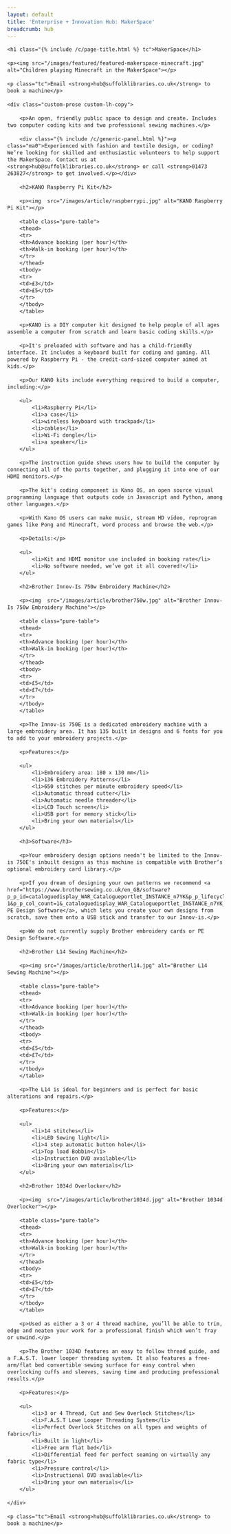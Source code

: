 ```yaml
---
layout: default
title: 'Enterprise + Innovation Hub: MakerSpace'
breadcrumb: hub
---
```


<article class="custom-narrow-width">

	<h1 class="{% include /c/page-title.html %} tc">MakerSpace</h1>

	<p><img src="/images/featured/featured-makerspace-minecraft.jpg" alt="Children playing Minecraft in the MakerSpace"></p>

	<p class="tc">Email <strong>hub@suffolklibraries.co.uk</strong> to book a machine</p>

	<div class="custom-prose custom-lh-copy">

		<p>An open, friendly public space to design and create. Includes two computer coding kits and two professional sewing machines.</p>

		<div class="{% include /c/generic-panel.html %}"><p class="ma0">Experienced with fashion and textile design, or coding? We’re looking for skilled and enthusiastic volunteers to help support the MakerSpace. Contact us at <strong>hub@suffolklibraries.co.uk</strong> or call <strong>01473 263827</strong> to get involved.</p></div>

		<h2>KANO Raspberry Pi Kit</h2>

		<p><img  src="/images/article/raspberrypi.jpg" alt="KANO Raspberry Pi Kit"></p>

		<table class="pure-table">
		<thead>
		<tr>
		<th>Advance booking (per hour)</th>
		<th>Walk-in booking (per hour)</th>
		</tr>
		</thead>
		<tbody>
		<tr>
		<td>£3</td>
		<td>£5</td>
		</tr>
		</tbody>
		</table>

		<p>KANO is a DIY computer kit designed to help people of all ages assemble a computer from scratch and learn basic coding skills.</p>

		<p>It's preloaded with software and has a child-friendly interface. It includes a keyboard built for coding and gaming. All powered by Raspberry Pi - the credit-card-sized computer aimed at kids.</p>

		<p>Our KANO kits include everything required to build a computer, including:</p>

		<ul>
			<li>Raspberry Pi</li>
			<li>a case</li>
			<li>wireless keyboard with trackpad</li>
			<li>cables</li>
			<li>Wi-Fi dongle</li>
			<li>a speaker</li>
		</ul>

		<p>The instruction guide shows users how to build the computer by connecting all of the parts together, and plugging it into one of our HDMI monitors.</p>

		<p>The kit’s coding component is Kano OS, an open source visual programming language that outputs code in Javascript and Python, among other languages.</p>

		<p>With Kano OS users can make music, stream HD video, reprogram games like Pong and Minecraft, word process and browse the web.</p>

		<p>Details:</p>

		<ul>
			<li>Kit and HDMI monitor use included in booking rate</li>
			<li>No software needed, we’ve got it all covered!</li>
		</ul>

		<h2>Brother Innov-Is 750w Embroidery Machine</h2>

		<p><img  src="/images/article/brother750w.jpg" alt="Brother Innov-Is 750w Embroidery Machine"></p>

		<table class="pure-table">
		<thead>
		<tr>
		<th>Advance booking (per hour)</th>
		<th>Walk-in booking (per hour)</th>
		</tr>
		</thead>
		<tbody>
		<tr>
		<td>£5</td>
		<td>£7</td>
		</tr>
		</tbody>
		</table>

		<p>The Innov-is 750E is a dedicated embroidery machine with a large embroidery area. It has 135 built in designs and 6 fonts for you to add to your embroidery projects.</p>

		<p>Features:</p>

		<ul>
			<li>Embroidery area: 180 x 130 mm</li>
			<li>136 Embroidery Patterns</li>
			<li>650 stitches per minute embroidery speed</li>
			<li>Automatic thread cutter</li>
			<li>Automatic needle threader</li>
			<li>LCD Touch screen</li>
			<li>USB port for memory stick</li>
			<li>Bring your own materials</li>
		</ul>

		<h3>Software</h3>

		<p>Your embroidery design options needn't be limited to the Innov-is 750E's inbuilt designs as this machine is compatible with Brother’s optional embroidery card library.</p>

		<p>If you dream of designing your own patterns we recommend <a href="https://www.brothersewing.co.uk/en_GB/software?p_p_id=cataloguedisplay_WAR_Catalogueportlet_INSTANCE_n7YK&p_p_lifecycle=0&p_p_state=normal&p_p_mode=view&p_p_col_id=column-1&p_p_col_count=1&_cataloguedisplay_WAR_Catalogueportlet_INSTANCE_n7YK_articleId=PEDPLUS2XX1">Brother’s PE Design Software</a>, which lets you create your own designs from scratch, save them onto a USB stick and transfer to our Innov-is.</p>

		<p>We do not currently supply Brother embroidery cards or PE Design Software.</p>

		<h2>Brother L14 Sewing Machine</h2>

		<p><img src="/images/article/brotherl14.jpg" alt="Brother L14 Sewing Machine"></p>

		<table class="pure-table">
		<thead>
		<tr>
		<th>Advance booking (per hour)</th>
		<th>Walk-in booking (per hour)</th>
		</tr>
		</thead>
		<tbody>
		<tr>
		<td>£5</td>
		<td>£7</td>
		</tr>
		</tbody>
		</table>

		<p>The L14 is ideal for beginners and is perfect for basic alterations and repairs.</p>

		<p>Features:</p>

		<ul>
			<li>14 stitches</li>
			<li>LED Sewing light</li>
			<li>4 step automatic button hole</li>
			<li>Top load Bobbin</li>
			<li>Instruction DVD available</li>
			<li>Bring your own materials</li>
		</ul>

		<h2>Brother 1034d Overlocker</h2>

		<p><img  src="/images/article/brother1034d.jpg" alt="Brother 1034d Overlocker"></p>

		<table class="pure-table">
		<thead>
		<tr>
		<th>Advance booking (per hour)</th>
		<th>Walk-in booking (per hour)</th>
		</tr>
		</thead>
		<tbody>
		<tr>
		<td>£5</td>
		<td>£7</td>
		</tr>
		</tbody>
		</table>

		<p>Used as either a 3 or 4 thread machine, you’ll be able to trim, edge and neaten your work for a professional finish which won’t fray or unwind.</p>

		<p>The Brother 1034D features an easy to follow thread guide, and a F.A.S.T. lower looper threading system. It also features a free-arm/flat bed convertible sewing surface for easy control when overlocking cuffs and sleeves, saving time and producing professional results.</p>

		<p>Features:</p>

		<ul>
			<li>3 or 4 Thread, Cut and Sew Overlock Stitches</li>
			<li>F.A.S.T Lowe Looper Threading System</li>
			<li>Perfect Overlock Stitches on all types and weights of fabric</li>
			<li>Built in light</li>
			<li>Free arm flat bed</li>
			<li>Differential feed for perfect seaming on virtually any fabric type</li>
			<li>Pressure control</li>
			<li>Instructional DVD available</li>
			<li>Bring your own materials</li>
		</ul>

	</div>

	<p class="tc">Email <strong>hub@suffolklibraries.co.uk</strong> to book a machine</p>

</article>
